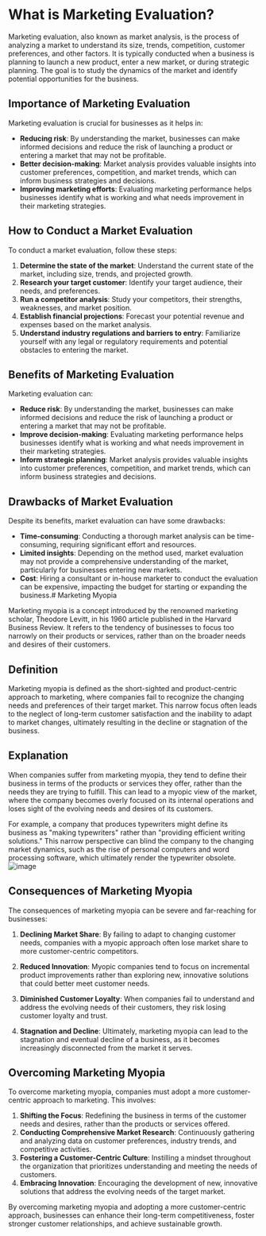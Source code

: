 
# What is Marketing Evaluation?

Marketing evaluation, also known as market analysis, is the process of analyzing a market to understand its size, trends, competition, customer preferences, and other factors. It is typically conducted when a business is planning to launch a new product, enter a new market, or during strategic planning. The goal is to study the dynamics of the market and identify potential opportunities for the business.

## Importance of Marketing Evaluation

Marketing evaluation is crucial for businesses as it helps in:

- **Reducing risk**: By understanding the market, businesses can make informed decisions and reduce the risk of launching a product or entering a market that may not be profitable.
- **Better decision-making**: Market analysis provides valuable insights into customer preferences, competition, and market trends, which can inform business strategies and decisions.
- **Improving marketing efforts**: Evaluating marketing performance helps businesses identify what is working and what needs improvement in their marketing strategies.

## How to Conduct a Market Evaluation

To conduct a market evaluation, follow these steps:

1. **Determine the state of the market**: Understand the current state of the market, including size, trends, and projected growth.
2. **Research your target customer**: Identify your target audience, their needs, and preferences.
3. **Run a competitor analysis**: Study your competitors, their strengths, weaknesses, and market position.
4. **Establish financial projections**: Forecast your potential revenue and expenses based on the market analysis.
5. **Understand industry regulations and barriers to entry**: Familiarize yourself with any legal or regulatory requirements and potential obstacles to entering the market.

## Benefits of Marketing Evaluation

Marketing evaluation can:

- **Reduce risk**: By understanding the market, businesses can make informed decisions and reduce the risk of launching a product or entering a market that may not be profitable.
- **Improve decision-making**: Evaluating marketing performance helps businesses identify what is working and what needs improvement in their marketing strategies.
- **Inform strategic planning**: Market analysis provides valuable insights into customer preferences, competition, and market trends, which can inform business strategies and decisions.

## Drawbacks of Market Evaluation

Despite its benefits, market evaluation can have some drawbacks:

- **Time-consuming**: Conducting a thorough market analysis can be time-consuming, requiring significant effort and resources.
- **Limited insights**: Depending on the method used, market evaluation may not provide a comprehensive understanding of the market, particularly for businesses entering new markets.
- **Cost**: Hiring a consultant or in-house marketer to conduct the evaluation can be expensive, impacting the budget for starting or expanding the business.# Marketing Myopia

Marketing myopia is a concept introduced by the renowned marketing scholar, Theodore Levitt, in his 1960 article published in the Harvard Business Review. It refers to the tendency of businesses to focus too narrowly on their products or services, rather than on the broader needs and desires of their customers.

## Definition
Marketing myopia is defined as the short-sighted and product-centric approach to marketing, where companies fail to recognize the changing needs and preferences of their target market. This narrow focus often leads to the neglect of long-term customer satisfaction and the inability to adapt to market changes, ultimately resulting in the decline or stagnation of the business.

## Explanation
When companies suffer from marketing myopia, they tend to define their business in terms of the products or services they offer, rather than the needs they are trying to fulfill. This can lead to a myopic view of the market, where the company becomes overly focused on its internal operations and loses sight of the evolving needs and desires of its customers.

For example, a company that produces typewriters might define its business as "making typewriters" rather than "providing efficient writing solutions." This narrow perspective can blind the company to the changing market dynamics, such as the rise of personal computers and word processing software, which ultimately render the typewriter obsolete.
![image](https://github.com/Collegehive/Aims_notes/assets/159722383/5eb04d02-b5bd-41f5-b4d8-d51d806f539c)
## Consequences of Marketing Myopia
The consequences of marketing myopia can be severe and far-reaching for businesses:

1. **Declining Market Share**: By failing to adapt to changing customer needs, companies with a myopic approach often lose market share to more customer-centric competitors.

2. **Reduced Innovation**: Myopic companies tend to focus on incremental product improvements rather than exploring new, innovative solutions that could better meet customer needs.

3. **Diminished Customer Loyalty**: When companies fail to understand and address the evolving needs of their customers, they risk losing customer loyalty and trust.

4. **Stagnation and Decline**: Ultimately, marketing myopia can lead to the stagnation and eventual decline of a business, as it becomes increasingly disconnected from the market it serves.

## Overcoming Marketing Myopia
To overcome marketing myopia, companies must adopt a more customer-centric approach to marketing. This involves:

1. **Shifting the Focus**: Redefining the business in terms of the customer needs and desires, rather than the products or services offered.
2. **Conducting Comprehensive Market Research**: Continuously gathering and analyzing data on customer preferences, industry trends, and competitive activities.
3. **Fostering a Customer-Centric Culture**: Instilling a mindset throughout the organization that prioritizes understanding and meeting the needs of customers.
4. **Embracing Innovation**: Encouraging the development of new, innovative solutions that address the evolving needs of the target market.

By overcoming marketing myopia and adopting a more customer-centric approach, businesses can enhance their long-term competitiveness, foster stronger customer relationships, and achieve sustainable growth.
